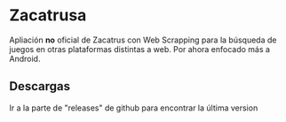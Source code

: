 # Zacatrusa

Apliación **no** oficial de Zacatrus con Web Scrapping para la búsqueda de juegos en otras plataformas distintas a web. Por ahora enfocado más a Android.

## Descargas

Ir a la parte de "releases" de github para encontrar la última version